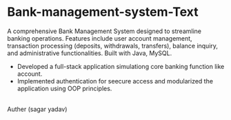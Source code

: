 # Bank-management-system-Text
A comprehensive Bank Management System designed to streamline banking operations. Features include user account management, transaction processing (deposits, withdrawals, transfers), balance inquiry, and administrative functionalities. Built with Java, MySQL.
<br>
* Developed a full-stack application simulationg core banking function like account.
* Implemented authentication for seecure access and modularized the application using OOP principles.
<br>
 Auther (sagar yadav)
